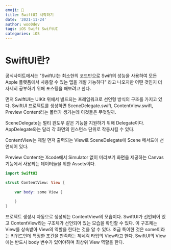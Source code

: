```yaml
---
emoji: 🐻
title: SwiftUI 시작하기
date: '2021-11-24'
author: woo0dev
tags: iOS Swift SwiftUI
categories: iOS
---
```


# SwiftUI란?
공식사이트에서는 "SwiftUI는 최소한의 코드만으로 Swift의 성능을 사용하여 모든 Apple 플랫폼에서 사용할 수 있는 앱을 개발 가능하다" 라고 나오지만 어떤 것인지 더 자세히 공부하기 위해 포스팅을 해보려고 한다.

먼저 SwiftUI는 UIKit 위에서 빌드되는 프레임워크로 선언형 방식의 구조를 가지고 있다.
SwiftUI 프로젝트를 생성하면 SceneDelegate.swift, ContentView.swift, Preview Content라는 폴터가 생기는데 이것들은 무엇일까.

SceneDelegate는 멀티 윈도우 같은 기능을 지원하기 위해 Delegate이다. AppDelegate와는 달리 각 화면의 인스턴스 단위로 작동시킬 수 있다.

ContentView는 제일 먼저 출력되는 View로 SceneDelegate에 Scene 메서드에 선언되어 있다.

Preview Content는 Xcode에서 Simulator 없이 미리보기 화면을 제공하는 Canvas기능에서 사용되는 데이터들을 위한 Assets이다.

```Swift
import SwiftUI

struct ContentView: View {
    
    var body: some View {
        
    }
}
```
프로젝트 생성시 자동으로 생성되는 ContentView의 모습이다.
SwiftUI가 선언되어 있고 ContentView라는 구조체가 선언되어 있는 모습을 확인할 수 있다. 이 구조체는 View를 상속받아 View의 역할을 한다는 것을 알 수 있다.
조금 특이한 것은 some이라는 키워드인데 특정한 조건을 만족하는 제네릭 타입의 View라고 한다.
SwiftUI의 View에는 반드시 body 변수가 있어야하며 최상위 View 역할을 한다.
